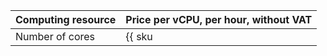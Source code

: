 | Computing resource | Price per vCPU, per hour, without VAT |
|-----------------------|-------------------------------|
| Number of cores       | {{ sku|USD|datatransfer.compute.cpu.v1|string }} |